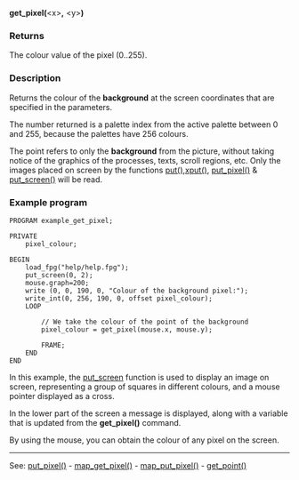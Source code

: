 **get_pixel(**&lt;x&gt;**,** &lt;y&gt;**)**

### Returns

The colour value of the pixel (0..255).

### Description

Returns the colour of the **background** at the screen coordinates that are
specified in the parameters.

The number returned is a palette index from the active palette
between 0 and 255, because the palettes have 256 colours.

The point refers to only the **background** from the picture, without taking notice
of the graphics of the processes, texts, scroll regions, etc.
Only the images placed on screen by the functions [put()](put().md),[xput()](xput().md), 
[put_pixel()](put_pixel().md) &amp; [put_screen()](put_screen().md) will be read.

### Example program
```
PROGRAM example_get_pixel;

PRIVATE
    pixel_colour;

BEGIN
    load_fpg("help/help.fpg");
    put_screen(0, 2);
    mouse.graph=200;
    write (0, 0, 190, 0, "Colour of the background pixel:");
    write_int(0, 256, 190, 0, offset pixel_colour);
    LOOP

        // We take the colour of the point of the background
        pixel_colour = get_pixel(mouse.x, mouse.y);

        FRAME;
    END
END
```


In this example, the [put_screen](put_screen().md) function is used to display an image on screen,
representing a group of squares in different colours, and a mouse pointer displayed as a cross.

In the lower part of the screen a message is displayed, along with a variable that is updated
from the **get_pixel()** command.

By using the mouse, you can obtain the colour of any pixel on the screen.


---------------------------------------
See: [put_pixel()](put_pixel().md) - [map_get_pixel()](map_get_pixel().md) - [map_put_pixel()](map_put_pixel().md) - [get_point()](get_point().md)


